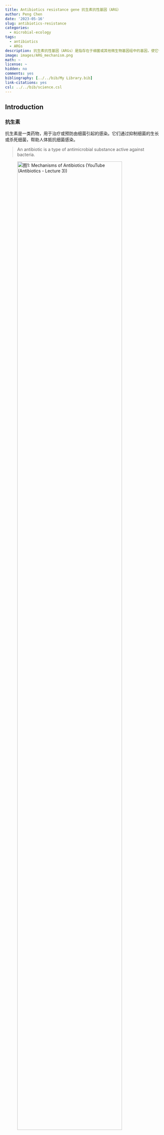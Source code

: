 ```yaml
---
title: Antibiotics resistance gene 抗生素抗性基因（ARG）
author: Peng Chen
date: '2023-05-16'
slug: antibiotics-resistance
categories:
  - microbial-ecology
tags:
  - antibiotics
  - ARGs
description: 抗生素抗性基因（ARGs）是指存在于细菌或其他微生物基因组中的基因，使它们具有对抗生素的抵抗能力。ARG被视为是一种新出现的生物污染物，是宏基因组研究的重要方面，这里介绍常用的rgi软件进行分析。
image: images/ARG_mechanism.png
math: ~
license: ~
hidden: no
comments: yes
bibliography: [../../bib/My Library.bib]
link-citations: yes
csl: ../../bib/science.csl
---
```


<script src="{{< blogdown/postref >}}index_files/kePrint/kePrint.js"></script>
<link href="{{< blogdown/postref >}}index_files/lightable/lightable.css" rel="stylesheet" />
<script src="{{< blogdown/postref >}}index_files/kePrint/kePrint.js"></script>

<link href="{{< blogdown/postref >}}index_files/lightable/lightable.css" rel="stylesheet" />

## Introduction

### 抗生素

抗生素是一类药物，用于治疗或预防由细菌引起的感染。它们通过抑制细菌的生长或杀死细菌，帮助人体抵抗细菌感染。

> An antibiotic is a type of antimicrobial substance active against bacteria.

<figure>
<img src="images/antibiotic_mechanism.png" style="width:90.0%" alt="图1: Mechanisms of Antibiotics (YouTube (Antibiotics - Lecture 3))" />
<figcaption aria-hidden="true">图1: Mechanisms of Antibiotics (YouTube (Antibiotics - Lecture 3))</figcaption>
</figure>

抗生素可以通过不同的机制对细菌产生作用。以下是几种常见的抗生素类型及其作用机制（图1）：

1.  青霉素类抗生素：作用于细菌细胞壁的合成，干扰其结构，导致细菌细胞壁破裂，细菌死亡。

2.  大环内酯类抗生素：通过阻断细菌蛋白质的合成过程，阻碍细菌的生长和复制。

3.  氨基糖苷类抗生素：抑制细菌蛋白质的合成，通过与细菌的核糖体结合，阻碍蛋白质合成的进行。

4.  四环素类抗生素：抑制细菌的蛋白质合成，通过与细菌的核糖体结合，阻碍蛋白质链的延伸。

5.  氟喹诺酮类抗生素：抑制细菌DNA的复制和转录过程，阻断细菌的生长。

### 抗生素抗性

<figure>
<img src="images/ARG_mechanism.png" style="width:90.0%" alt="图2: Mechanisms of Antibiotic Resistance (Courtesy of E. Wistrand-Yuen.)" />
<figcaption aria-hidden="true">图2: Mechanisms of Antibiotic Resistance (Courtesy of E. Wistrand-Yuen.)</figcaption>
</figure>

**抗生素抗性**是指细菌或其他微生物对抗生素的治疗效果降低或完全失效的现象。当细菌暴露在抗生素的作用下，一些细菌可能具有抗药性，能够存活和继续繁殖，导致感染的持续存在或进一步扩散。

> Antibiotic resistance is the ability of a microorganism to withstand the effects of antibiotic(s).

抗生素抗性可以是天然的，即细菌天生具有抗药性。然而，更为严重的是通过基因突变或水平基因转移等机制，细菌可以获得抗药性。

同样，为了对付抗生素的作用机制有多种耐药机制，[**CARD数据库**](https://card.mcmaster.ca/) ([*1*](#ref-alcockCARD2020Antibiotic2020)) 将其分为7类：

1.  导致抗生素耐药性的抗生素靶标的突变改变或酶促修饰。

2.  抗生素作用靶点的更换或替代，该过程会导致抗生素耐药性。

3.  保护抗生素作用靶点免受抗生素结合，该过程将导致抗生素耐药性。

4.  抗生素的酶促灭活赋予耐药性。

5.  通过将抗生素转运出细胞而产生的抗生素耐药性。

6.  通常通过减少孔蛋白的产生来降低对抗生素的渗透性，可以提供耐药性。

7.  基因缺失（通常是孔蛋白）赋予抗生素耐药性的机制。

**抗生素抗性基因（Antibiotics resistance genes，ARGs）** 是指存在于细菌或其他微生物基因组中的基因，使它们具有对抗生素的抵抗能力。 这些基因编码了一系列的蛋白质或其他分子机制，使细菌能够对抗生素产生耐药性。

ARG被视为是一种新出现的生物污染物，由ARG引起的抗生素耐药性被认为是当代医学最重要的挑战之一，也是严重的公共卫生问题。抗生素耐药性阻碍了临床上对细菌感染的有效治疗，并成为流行病威胁和高死亡率的原因。

根据获得的欧盟和欧洲经济活动国家的数据，抗生素抗性细菌（ARB）在2015年造成671,689人感染，每年导致超过33,000人死亡 ([*2*](#ref-cassiniAttributableDeathsDisabilityadjusted2019))。

ARGs在环境中的广泛传播提高了其作为污染物的危害性。 抗生素在人类、兽医和农业用途中的大量使用导致它们不断释放到环境中，同时，ARG也被引入各种环境中，如临床（医院、诊所）和兽医环境、人体（胃肠道微生物组）以及废水处理厂和自然环境（土壤、水、空气）等。

移动遗传元件（MGE）如质粒、转座子、整合子被证明与ARG的转移传播具有很强的相关性 ([*3*](#ref-wangEnhancedRemovalAntibiotic2021))，将 ARG 与移动遗传元件联系起来是十分重要的。

## Methods & Tools

生物信息学在ARG研究上的主要目标是开发分析流程，用于准确检测抗性组（抗性基因的补充延伸）并随后根据基因组和宏基因组数据准确预测抗菌谱（AMR 的表型范围和易感性）以及ARG宿主等信息。

目前已开发出很多的ARG相关的生物信息学软件工具（表1)和数据库（表2），注释管理不一致，每个工具和数据库都有不同的重点领域和不同的预测范围。

### Tools

<figure>
<img src="images/ARG_workflow.png" style="width:90.0%" alt="图3: 宏基因组测序数据ARG分析的工作流程" />
<figcaption aria-hidden="true">图3: 宏基因组测序数据ARG分析的工作流程</figcaption>
</figure>

目前使用宏基因组测序数据对存在于微生物群落中的ARG进行识别鉴定的计算工作流程主要有两种：基于组装的contigs的分析和基于原始reads的比对分析（图3）。

且大多数方法从宏基因组数据中获得的序列(原始reads或contigs)通常不能明确地确定其属于物种起源，分析的范围通常仅限于基于同源性就能识别的ARG家族，而缺乏高度依赖环境的抗性决定因素，如点突变的分析。

<table class=" lightable-classic" style="font-family: Cambria; width: auto !important; margin-left: auto; margin-right: auto;">
<caption>
Table 1: 用于鉴定、预测ARGs的生信软件
</caption>
<thead>
<tr>
<th style="text-align:left;">
软件名
</th>
<th style="text-align:left;">
描述
</th>
</tr>
</thead>
<tbody>
<tr>
<td style="text-align:left;">
ARG-ANNOT
</td>
<td style="text-align:left;">
使用 BLAST 针对抗菌素耐药性 (AMR) 参考序列和 SNP 的精选数据库检测细菌基因组中现有的和假定的新抗生素耐药性基因。
</td>
</tr>
<tr>
<td style="text-align:left;">
ARGs-OAP
</td>
<td style="text-align:left;">
用于从宏基因组序列中快速注释和分类抗生素抗性基因样序列（使用 BLASTX 针对 SARG 数据库）的在线管道。
</td>
</tr>
<tr>
<td style="text-align:left;">
BacAnt
</td>
<td style="text-align:left;">
允许同时注释 ARG、整合子和转座子的，可用于比较基因组分析的应用程序
</td>
</tr>
<tr>
<td style="text-align:left;">
DeepARG
</td>
<td style="text-align:left;">
通过深度学习方法，分别为短读序列和全基因长度序列构建了两个深度学习模型 DeepARG-SS 和 DeepARG-LS，提供了准确的抗菌素耐药性注释。
</td>
</tr>
<tr>
<td style="text-align:left;">
Mykrobe predictor
</td>
<td style="text-align:left;">
快速筛选金黄色葡萄球菌和结核分枝杆菌原始 FASTQ 测序结果中的 AMR 基因和 SNP，并对 12 种抗菌药物进行抗生素谱预测。
</td>
</tr>
<tr>
<td style="text-align:left;">
ResFinder
</td>
<td style="text-align:left;">
通过 BLAST 针对 AMR 参考序列的精选数据库，在全基因组数据中识别水平获得的 AMR 基因。
</td>
</tr>
<tr>
<td style="text-align:left;">
RGI
</td>
<td style="text-align:left;">
根据综合抗生素耐药性数据库 (CARD) 中的同源性和 SNP 模型，从蛋白质或核苷酸数据中预测耐药性组。
</td>
</tr>
<tr>
<td style="text-align:left;">
SEAR
</td>
<td style="text-align:left;">
使用 ARG-ANNOT 数据库检测基因组或宏基因组测序数据中水平获得的 AMR 基因。
</td>
</tr>
<tr>
<td style="text-align:left;">
SRST
</td>
<td style="text-align:left;">
一种快速测序读取映射工具，用于快速准确地检测 MLST、毒力、AMR 或其他标记。包括 ResFinder 和 ARG-ANNOT 参考数据库。
</td>
</tr>
<tr>
<td style="text-align:left;">
AMRFinder
</td>
<td style="text-align:left;">
NCBI开发的一种使用高质量精选 AMR 基因参考数据库识别 AMR 基因的工具。
</td>
</tr>
</tbody>
</table>

### Database

近年来随着ARG数据的快速增长，数据管理、分析和访问需要更完善的数据库来承载。

ARG命名本身就是一个难题，同义词经常使用，名称冲突，基因名称有时基于核苷酸序列有时基于蛋白质序列，一些基因家族使用通用名称，而另一些则命名每个等位基因，加上各种ARG数据库非正式地交换有关 AMR 管理、命名和分类的信息，导致管理较为混乱。

当然，没有一个ARG数据库是完整的，ARG在各种病原体间移动与突变会增加大量数据，突变数据的管理是最具挑战性的任务。

<table class=" lightable-classic" style="font-family: Cambria; width: auto !important; margin-left: auto; margin-right: auto;">
<caption>
Table 2: ARGs综合信息数据库
</caption>
<thead>
<tr>
<th style="text-align:left;">
数据库
</th>
<th style="text-align:left;">
描述
</th>
</tr>
</thead>
<tbody>
<tr>
<td style="text-align:left;">
ARDB
</td>
<td style="text-align:left;">
一个手动管理的数据库，其中每个基因和抗性类型都用抗性概况、作用机制、本体论和序列和蛋白质数据库的外部链接进行注释。自 2009 年以来未更新，所有数据均已整理到 CARD 中。
</td>
</tr>
<tr>
<td style="text-align:left;">
ARG-ANNOT
</td>
<td style="text-align:left;">
AMR 参考序列和 SNP 的精选数据库。
</td>
</tr>
<tr>
<td style="text-align:left;">
CARD
</td>
<td style="text-align:left;">
手动管理的抗性基因和突变、其产物和相关表型数据库，涵盖 AMR 的所有机制。由抗生素耐药性本体论 (ARO) 组织管理。
</td>
</tr>
<tr>
<td style="text-align:left;">
CBMAR
</td>
<td style="text-align:left;">
提供对 β-内酰胺酶家族的分子和生化表征有用的信息。
</td>
</tr>
<tr>
<td style="text-align:left;">
MvirDB
</td>
<td style="text-align:left;">
通过整合来自多个来源的数据，专注于对生物防御应用至关重要的毒素、毒力因子和抗生素抗性基因。
</td>
</tr>
<tr>
<td style="text-align:left;">
NCBI BioProject PRJNA313047
</td>
<td style="text-align:left;">
以抗性为重点的 AMR 基因序列整理。
</td>
</tr>
<tr>
<td style="text-align:left;">
PATRIC
</td>
<td style="text-align:left;">
细菌感染性疾病信息系统，以ARDB和CARD为基础，辅以AMR元数据，对完整的病原体基因组进行注释。
</td>
</tr>
<tr>
<td style="text-align:left;">
Resfams
</td>
<td style="text-align:left;">
蛋白质家族和相关配置文件隐藏马尔可夫模型 (HMM) 的精选数据库，确认具有抗生素抗性功能并按本体组织。
</td>
</tr>
<tr>
<td style="text-align:left;">
ResFinder
</td>
<td style="text-align:left;">
水平获得的 AMR 基因数据库。
</td>
</tr>
<tr>
<td style="text-align:left;">
SARG
</td>
<td style="text-align:left;">
抗生素抗性基因、亚型和参考序列，整合来自ARDB和CARD的信息。
</td>
</tr>
</tbody>
</table>

很多ARG数据库已经很久没有管理升级了，目前CARD是注释比较全面，管理完善，很多ARG条目经过实验验证的数据库。

CARD提供参考 DNA 和蛋白质序列、检测模型和基于细菌抗菌素耐药性(AMR)分子基础的生物信息学工具，设计了抗生素抗性本体论 (ARO)。

ARO 分为三个主要分支：抗生素耐药性决定因素(ARO:3000000)、抗生素分子(ARO:1000003)和抗生素耐药机制(ARO:1000002)，最新的CARD现在已经有6000多个本体术语，这些还得到了很多研究论文的支持。

CARD 开发了抗性基因标识符（RGI) 软件（v5.0）。

RGI软件利用四种CARD模型类型来预测抵抗组：蛋白质同源模型（使用BLASTP或DIAMOND检测AMR基因的功能同源物）、蛋白质变异模型（用于准确区分易感内在基因和获得赋予AMR的突变的内在基因，基CARD的精选SNP矩阵）、rRNA突变模型（用于检测抗药性rRNA靶序列）和蛋白质过度表达模型（检测与AMR相关的外排亚基，但也突出显示存在时赋予过度表达的突变）。

所以我一般用的也是RGI+CARD来做宏基因组的ARG鉴定。当然鉴定后的下游分析就跟其他的功能基因类似，有很多可以做的，最好跟实验设计紧紧联系说明问题。

### RGI

RGI（Resistance Gene Identifier）是一个用于检测和注释细菌基因组中抗生素抗性基因的工具。

地址：<https://github.com/arpcard/rgi>

RGI有网页版应用<https://card.mcmaster.ca/analyze/rgi>，可以选择两种输入，右侧调节参数：

1.  Enter a GenBank accession(s):
2.  Upload FASTA sequence file(s):

GenBank: JN420336.1，试试这个 Klebsiella pneumoniae plasmid pNDM-MAR, complete sequence，肺炎克雷伯菌质粒 pNDM-MAR，完整序列， 267242 bp。

结果会返回一个表，多个旭日图： <img src="images/rig_web.png" style="width:90.0%" />

当然我们要做宏基因组分析的话肯定要用命令行版本的rgi软件：

安装方法：

最简单的方式就是conda新建环境后直接安装：

``` bash
# searches rgi package and show available versions
$ conda search --channel bioconda rgi
# install rgi package
$ conda install --channel bioconda rgi
# install rgi specific version
$ conda install --channel bioconda rgi=3.1.1
# remove rgi package
$ conda remove --channel bioconda rgi
```

如果上述方法有问题的话（比如我当时的环境），可以考虑源码编译：

``` bash
# 克隆仓库，
git clone https://github.com/arpcard/rgi

# 在rgi文件夹内新建环境
conda env create -f conda_env.yml
conda activate rgi

# 在rgi文件夹内build
python setup.py build
python setup.py test
python setup.py install

#test
cd tests
pytest -v -rxs
#这里可能会有几个问题，需要把card.json，和由card_database_v3.1.4.fasta创建的card_reference.fasta放在合适位置

#查看安装情况
rgi main -h

#成功的话会输出帮助文件
usage: rgi main [-h] -i INPUT_SEQUENCE -o OUTPUT_FILE [-t {contig,protein}]
                [-a {DIAMOND,BLAST}] [-n THREADS] [--include_loose]
                [--include_nudge] [--local] [--clean] [--keep] [--debug]
                [--low_quality] [-d {wgs,plasmid,chromosome,NA}] [-v]
                [-g {PRODIGAL,PYRODIGAL}] [--split_prodigal_jobs]

Resistance Gene Identifier - 6.0.2 - Main

#下载card数据库
wget https://card.mcmaster.ca/latest/data
tar -xvf data ./card.json

#在本地或工作目录中加载card数据库
rgi load --card_json /path/to/card.json --local

#查看本地数据库版本
rgi database --version --local

#注意不加--local的话数据库会加载到全局环境中，在任意目录都可以运行
```

安装成功后，就可以来对我们的序列进行鉴定了，常用的有两种模式：

1.  基因组或组装序列（DNA/蛋白质）

``` bash
rgi main --input_sequence /path/to/nucleotide_input.fasta
  --output_file /path/to/output_file --local --clean
  
部分可选参数：
    -h, --help 显示此帮助信息并退出
    -i 输入序列, --input_sequence 输入序列
        输入文件必须在 FASTA（重叠群和蛋白质）或 gzip 格式！例如 myFile.fasta
    -o 输出文件, --output_file 输出文件，输出文件夹和文件名
    -t {contig,protein}, --input_type {contig,protein}
        指定数据输入类型（默认 = contig）
    -a {DIAMOND,BLAST}, --alignment_tool {DIAMOND,BLAST}
        指定比对工具（默认 = BLAST）
    -n 线程，--num_threads 线程
        BLAST 搜索中使用的线程数 (CPU)（默认值=16）
    --include_loose 除了严格和完美之外还包括宽松的命中点击（默认值：False）
    --include_nudge 包括从宽松到严格命中的命中（默认值：False）
    --local 使用本地数据库（默认：使用数据库可执行目录）
    --clean 删除临时文件（默认值：False）
```

结果表格每列的内容如下：

|                                         |                                                   |
|-----------------------------------------|---------------------------------------------------|
| **Field**                               | **Content**                                       |
| ORF_ID                                  | 开放阅读框架标识符（RGI 内部）                    |
| Contig                                  | 源序列                                            |
| Start                                   | ORF起始坐标                                       |
| Stop                                    | ORF的结束坐标                                     |
| Orientation                             | ORF链                                             |
| Cut_Off                                 | RGI 检测范式（完美、严格、松散）                  |
| Pass_Bitscore                           | 严格检测模型 bitscore 截断                        |
| Best_Hit_Bitscore                       | 与 CARD 中的最高命中匹配的 Bitscore 值            |
| Best_Hit_ARO                            | CARD 中的最高命中匹配的 ARO 术语                  |
| Best_Identities                         | 与 CARD 中的最高命中匹配的同一性百分比            |
| ARO                                     | ARO 匹配到 CARD 中的最高命中的Accession号         |
| Model_type                              | CARD检测模型类型                                  |
| SNPs_in_Best_Hit_ARO                    | 在 CARD 中最高命中的 ARO 术语中观察到的突变       |
| Other_SNPs                              | 以模型 ID 指示的其他匹配项的 ARO 术语观察到的突变 |
| Drug Class                              | ARO分类                                           |
| Resistance Mechanism                    | ARO分类                                           |
| AMR Gene Family                         | ARO分类                                           |
| Predicted_DNA                           | ORF预测核苷酸序列                                 |
| Predicted_Protein                       | ORF预测的蛋白质序列                               |
| CARD_Protein_Sequence                   | CARD中top hit的蛋白质序列                         |
| Percentage Length of Reference Sequence | ORF蛋白长度/CARD参考蛋白长度                      |
| ID                                      | HSP 标识符（RGI 内部）                            |
| Model_id                                | CARD检测型号id                                    |
| Nudged                                  | TRUE = 命中从松散微调到严格                       |
| Note                                    | 其他注意事项的原因                                |

2.  宏基因组reads，基因组reads

``` bash
rgi bwt --read_one /path/to/fastq/R1.fastq.gz
  --read_two /path/to/fastq/R2.fastq.gz --output_file output_prefix
  --local
  
部分可选参数：
    -h, --help 显示此帮助信息并退出
    -1 READ_ONE, --read_one READ_ONE
    -2 READ_TWO，--read_two READ_TWO
    -a {kma,bowtie2,bwa}, --aligner {kma,bowtie2,bwa}
        选择读取对齐器（默认=kma）
    -n 线程，--threads 线程
        要使用的线程 (CPU) 数（默认值=16）
    -o 输出文件, --output_file 输出文件
        输出文件名的名称
    --debug 调试模式（默认=False）
    --clean 删除临时文件（默认=False）
    --local 使用本地数据库（默认：使用可执行目录中的数据库）
    --include_wildcard 包含wild数据库（默认=False）
```

最终结果有5个文件：

|                                           |                                              |
|-------------------------------------------|----------------------------------------------|
| **File**                                  | **Contents**                                 |
| **output_prefix.allele_mapping_data.txt** | RGI bwt read mapping results at allele level |
| **output_prefix.gene_mapping_data.txt**   | RGI bwt read mapping results at gene level   |
| output_prefix.artifacts_mapping_stats.txt | Statistics for read mapping artifacts        |
| output_prefix.overall_mapping_stats.txt   | Statistics for overall read mapping results  |
| output_prefix.reference_mapping_stats.txt | Statistics for reference matches             |

常用的进一步分析的是 at allele level，这个表格每列的内容如下：

|                                               |                                                                                                                                                 |
|-----------------------------------------------|-------------------------------------------------------------------------------------------------------------------------------------------------|
| **Field**                                     | **Contents**                                                                                                                                    |
| Reference Sequence                            | read映射到的参考等位基因                                                                                                                        |
| **ARO Term**                                  | ARO Term                                                                                                                                        |
| **ARO Accession**                             | ARO Accession                                                                                                                                   |
| Reference Model Type                          | CARD 检测模型类型                                                                                                                               |
| Reference DB                                  | 参考等位基因来自 CARD 或 WildCARD                                                                                                               |
| Reference Allele Source                       | See below                                                                                                                                       |
| Resistomes & Variants: Observed in Genome(s)  | 这个等位基因序列是否在 CARD 患病率基因组序列中被观察到？                                                                                        |
| Resistomes & Variants: Observed in Plasmid(s) | 是否已在 CARD Prevalence 质粒序列中观察到该等位基因序列？                                                                                       |
| Resistomes & Variants: Observed Pathogen(s)   | CARD 携带此等位基因序列的流行病原体。 如果 Reference DB 是 CARD，将显示在 CARD 检测模型中用作参考的病原体。 使用 k-mers 验证病原体来源。        |
| **Completely Mapped Reads**                   | 完全映射到等位基因的read数量                                                                                                                    |
| **Mapped Reads with Flanking Sequence**       | 未完全映射到等位基因的read数量                                                                                                                  |
| **All Mapped Reads**                          | 前两列的总和                                                                                                                                    |
| Percent Coverage                              | 读数覆盖的参考等位基因百分比                                                                                                                    |
| Length Coverage (bp)                          | Base pairs of reference allele covered by reads                                                                                                 |
| Average MAPQ (Completely Mapped Reads)        | 平均 MAPQ 值，映射质量得分量化了读取错位的可能性。 Heng Li 和 Richard Durbin 在他们描述 MAQ 的论文中介绍了它们，并且通常以 Phred 量表进行报告。 |
| Mate Pair Linkage                             | 对于配对双端测序，如果姐妹读取映射到不同的 AMR 基因，则会列出                                                                                   |
| Reference Length                              | 参考等位基因的长度 (bp)                                                                                                                         |
| **AMR Gene Family**                           | ARO分类                                                                                                                                         |
| **Drug Class**                                | ARO分类                                                                                                                                         |
| **Resistance Mechanism**                      | ARO分类                                                                                                                                         |
| Depth                                         | 覆盖深度（仅在使用 kma 时报告）                                                                                                                 |
| SNPs                                          | 从映射读取中观察到的单核苷酸多态性（仅在使用 kma 时报告）                                                                                       |
| Consensus Sequence DNA                        | 使用映射读取的核苷酸一致序列（仅在使用 kma 时报告）                                                                                             |
| Consensus Sequence Protein                    | 从 DNA 翻译的蛋白质共有序列（仅在使用 kma 时报告）                                                                                              |

## Reference

<div id="refs" class="references csl-bib-body">

<div id="ref-alcockCARD2020Antibiotic2020" class="csl-entry">

<span class="csl-left-margin">1. </span><span class="csl-right-inline">B. P. Alcock, A. R. Raphenya, T. T. Y. Lau, K. K. Tsang, *et al.*, [CARD 2020: Antibiotic resistome surveillance with the comprehensive antibiotic resistance database](https://www.ncbi.nlm.nih.gov/pmc/articles/PMC7145624). *Nucleic Acids Research*. **48**, D517–D525 (2020).</span>

</div>

<div id="ref-cassiniAttributableDeathsDisabilityadjusted2019" class="csl-entry">

<span class="csl-left-margin">2. </span><span class="csl-right-inline">A. Cassini, L. D. Högberg, D. Plachouras, A. Quattrocchi, *et al.*, [Attributable deaths and disability-adjusted life-years caused by infections with antibiotic-resistant bacteria in the EU and the European Economic Area in 2015: A population-level modelling analysis](https://www.ncbi.nlm.nih.gov/pmc/articles/PMC6300481). *The Lancet. Infectious Diseases*. **19**, 56–66 (2019).</span>

</div>

<div id="ref-wangEnhancedRemovalAntibiotic2021" class="csl-entry">

<span class="csl-left-margin">3. </span><span class="csl-right-inline">J. Wang, J. Gu, X. Wang, Z. Song, *et al.*, Enhanced removal of antibiotic resistance genes and mobile genetic elements during swine manure composting inoculated with mature compost. *Journal of Hazardous Materials*. **411**, 125135 (2021).</span>

</div>

</div>
